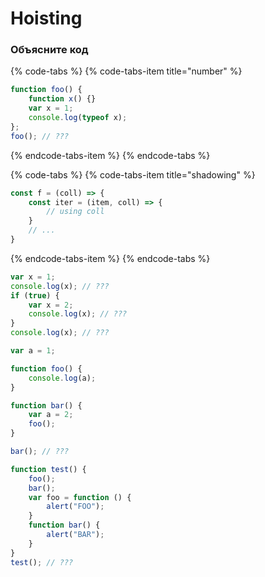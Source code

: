 # Hoisting

### Объясните код

{% code-tabs %}
{% code-tabs-item title="number" %}
```javascript
function foo() {
    function x() {}
    var x = 1;
    console.log(typeof x);
};
foo(); // ???
```
{% endcode-tabs-item %}
{% endcode-tabs %}

{% code-tabs %}
{% code-tabs-item title="shadowing" %}
```javascript
const f = (coll) => {
    const iter = (item, coll) => {
        // using coll
    }
    // ...
}
```
{% endcode-tabs-item %}
{% endcode-tabs %}

```javascript
var x = 1; 
console.log(x); // ??? 
if (true) { 
    var x = 2; 
    console.log(x); // ???
} 
console.log(x); // ???
```

```javascript
var a = 1;

function foo() {
	console.log(a);
}

function bar() {
    var a = 2;
    foo();
}

bar(); // ???
```

```javascript
function test() { 
    foo();
    bar();
    var foo = function () {
        alert("FOO"); 
    } 
    function bar() {
        alert("BAR"); 
    } 
} 
test(); // ???
```

